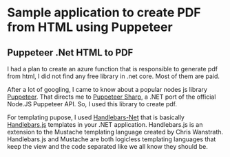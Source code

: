 # Sample application to create PDF from HTML using Puppeteer

## Puppeteer .Net HTML to PDF

I had a plan to create an azure function that is responsible to generate pdf from html, I did not find any free library in .net core. Most of them are paid.

After a lot of googling, I came to know about a popular nodes js library [Puppeteer](https://github.com/puppeteer/puppeteer). That directs me to [Puppeteer Sharp](https://www.puppeteersharp.com/), a .NET port of the official Node.JS Puppeteer API. So, I used this library to create pdf.

For templating pupose, I used [Handlebars-Net](https://github.com/Handlebars-Net/Handlebars.Net) that is basically [Handlebars.js](https://handlebarsjs.com/guide/) templates in your .NET application. Handlebars.js is an extension to the Mustache templating language created by Chris Wanstrath. Handlebars.js and Mustache are both logicless templating languages that keep the view and the code separated like we all know they should be.


